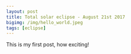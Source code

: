 ```yaml
---
layout: post
title: Total solar eclipse - August 21st 2017
bigimg: /img/hello_world.jpeg
tags: [eclipse]
---
```


This is my first post, how exciting!


